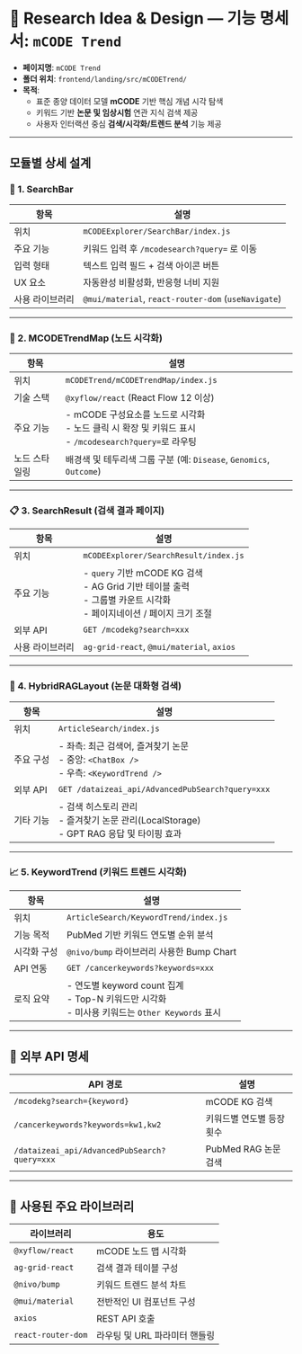 
# 📘 Research Idea & Design — 기능 명세서: `mCODE Trend`

- **페이지명**: `mCODE Trend`
- **폴더 위치**: `frontend/landing/src/mCODETrend/`
- **목적**:
  - 표준 종양 데이터 모델 **mCODE** 기반 핵심 개념 시각 탐색
  - 키워드 기반 **논문 및 임상시험** 연관 지식 검색 제공
  - 사용자 인터랙션 중심 **검색/시각화/트렌드 분석** 기능 제공

---

## 모듈별 상세 설계

### 🔎 1. SearchBar

| 항목             | 설명                                                                 |
|------------------|----------------------------------------------------------------------|
| 위치             | `mCODEExplorer/SearchBar/index.js`                                   |
| 주요 기능        | 키워드 입력 후 `/mcodesearch?query=` 로 이동                         |
| 입력 형태        | 텍스트 입력 필드 + 검색 아이콘 버튼                                   |
| UX 요소          | 자동완성 비활성화, 반응형 너비 지원                                   |
| 사용 라이브러리  | `@mui/material`, `react-router-dom` (`useNavigate`)                  |

---

### 🧭 2. MCODETrendMap (노드 시각화)

| 항목             | 설명                                                                 |
|------------------|----------------------------------------------------------------------|
| 위치             | `mCODETrend/mCODETrendMap/index.js`                                  |
| 기술 스택        | `@xyflow/react` (React Flow 12 이상)                                 |
| 주요 기능        | - mCODE 구성요소를 노드로 시각화<br/>- 노드 클릭 시 확장 및 키워드 표시<br/>- `/mcodesearch?query=`로 라우팅 |
| 노드 스타일링    | 배경색 및 테두리색 그룹 구분 (예: `Disease`, `Genomics`, `Outcome`) |

---

### 📋 3. SearchResult (검색 결과 페이지)

| 항목             | 설명                                                                 |
|------------------|----------------------------------------------------------------------|
| 위치             | `mCODEExplorer/SearchResult/index.js`                                |
| 주요 기능        | - `query` 기반 mCODE KG 검색<br/>- AG Grid 기반 테이블 출력<br/>- 그룹별 카운트 시각화<br/>- 페이지네이션 / 페이지 크기 조절 |
| 외부 API         | `GET /mcodekg?search=xxx`                                            |
| 사용 라이브러리  | `ag-grid-react`, `@mui/material`, `axios`                            |

---

### 🤖 4. HybridRAGLayout (논문 대화형 검색)

| 항목             | 설명                                                                 |
|------------------|----------------------------------------------------------------------|
| 위치             | `ArticleSearch/index.js`                                             |
| 주요 구성        | - 좌측: 최근 검색어, 즐겨찾기 논문<br/>- 중앙: `<ChatBox />`<br/>- 우측: `<KeywordTrend />` |
| 외부 API         | `GET /dataizeai_api/AdvancedPubSearch?query=xxx`                     |
| 기타 기능        | - 검색 히스토리 관리<br/>- 즐겨찾기 논문 관리(LocalStorage)<br/>- GPT RAG 응답 및 타이핑 효과 |

---

### 📈 5. KeywordTrend (키워드 트렌드 시각화)

| 항목             | 설명                                                                 |
|------------------|----------------------------------------------------------------------|
| 위치             | `ArticleSearch/KeywordTrend/index.js`                                |
| 기능 목적        | PubMed 기반 키워드 연도별 순위 분석                                  |
| 시각화 구성      | `@nivo/bump` 라이브러리 사용한 Bump Chart                            |
| API 연동         | `GET /cancerkeywords?keywords=xxx`                                   |
| 로직 요약        | - 연도별 keyword count 집계<br/>- Top-N 키워드만 시각화<br/>- 미사용 키워드는 `Other Keywords` 표시 |

---

## 🔗 외부 API 명세

| API 경로                                         | 설명                     |
|--------------------------------------------------|--------------------------|
| `/mcodekg?search={keyword}`                      | mCODE KG 검색            |
| `/cancerkeywords?keywords=kw1,kw2`               | 키워드별 연도별 등장 횟수 |
| `/dataizeai_api/AdvancedPubSearch?query=xxx`     | PubMed RAG 논문 검색     |

---

## 🧩 사용된 주요 라이브러리

| 라이브러리           | 용도                      |
|----------------------|---------------------------|
| `@xyflow/react`      | mCODE 노드 맵 시각화        |
| `ag-grid-react`      | 검색 결과 테이블 구성       |
| `@nivo/bump`         | 키워드 트렌드 분석 차트     |
| `@mui/material`      | 전반적인 UI 컴포넌트 구성   |
| `axios`              | REST API 호출              |
| `react-router-dom`   | 라우팅 및 URL 파라미터 핸들링 |
